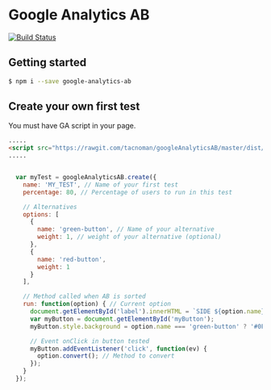 # Google Analytics AB

[![Build Status](https://travis-ci.org/tacnoman/googleAnalyticsAB.svg?branch=master)](https://travis-ci.org/tacnoman/googleAnalyticsAB)

## Getting started

```bash
$ npm i --save google-analytics-ab
```

## Create your own first test

You must have GA script in your page.

```html
.....
<script src="https://rawgit.com/tacnoman/googleAnalyticsAB/master/dist/google-analytics-ab.min.js"></script>
.....
```

```js

  var myTest = googleAnalyticsAB.create({
    name: 'MY_TEST', // Name of your first test
    percentage: 80, // Percentage of users to run in this test

    // Alternatives
    options: [
      {
        name: 'green-button', // Name of your alternative
        weight: 1, // weight of your alternative (optional)
      },
      {
        name: 'red-button',
        weight: 1
      }
    ],

    // Method called when AB is sorted
    run: function(option) { // Current option
      document.getElementById('label').innerHTML = `SIDE ${option.name}`;
      var myButton = document.getElementById('myButton');
      myButton.style.background = option.name === 'green-button' ? '#0F0' : '#F00';

      // Event onClick in button tested
      myButton.addEventListener('click', function(ev) {
        option.convert(); // Method to convert
      });
    }
  });

```
